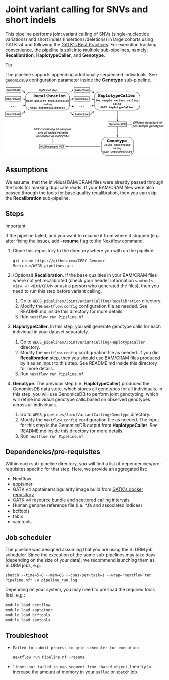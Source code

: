 # Joint variant calling for SNVs and short indels

This pipeline performs joint variant calling of SNVs (single-nucleotide variations) and short indels (insertions/deletions) in large cohorts using GATK v4 and following the [GATK's Best Practices](https://gatk.broadinstitute.org/hc/en-us/articles/360035535932-Germline-short-variant-discovery-SNPs-Indels). For execution tracking convenience, the pipeline is split into multiple sub-pipelines, namely: **Recalibration**, **HaplotypeCaller**, and **Genotype**.

> [!TIP]
> The pipeline supports appending additionally sequenced individuals. See ```genomicsDB``` configuration parameter inside the **Genotype** sub-pipeline.

<p align="center">
<img src="JointVariantCalling.png"/>
</p>

## Assumptions

We assume, that the inividual BAM/CRAM files were already passed through the tools for marking duplicate reads. If your BAM/CRAM files were also passed through the tools for base quality recalibration, then you can skip the **Recalibration** sub-pipeline.

## Steps

> [!IMPORTANT]  
> If the pipeline failed, and you want to resume it from where it stopped (e.g. after fixing the issue), add **-resume** flag to the Nextflow command.

1. Clone this repository to the directory where you will run the pipeline:
   ```
   git clone https://github.com/CERC-Genomic-Medicine/WEGS_pipelines.git
   ```

2. (Optional) **Recalibration**. If the base qualities in your BAM/CRAM files where not yet recalibrated (check your header information ```samtools view -H <BAM/CRAM>``` or ask a person who generated the files), then you need to run this step before variant calling.
   1. Go to ```WEGS_pipelines/JointVariantCalling/Recalibration``` directory.
   2. Modify the ```nextflow.config``` configuration file as needed. See README.md inside this directory for more details.
   3. Run ```nextflow run Pipeline.nf```.

3. **HaplotypeCaller**. In this step, you will generate genotype calls for each individual in your dataset separately.
   1. Go to ```WEGS_pipelines/JointVariantCalling/HaplotypeCaller``` directory.
   2. Modify the ```nextflow.config``` configuration file as needed. If you did **Recalibration** step, then you should use BAM/CRAM files produced by it as an input to this step. See README.md inside this directory for more details.
   3. Run ```nextflow run Pipeline.nf```.
  
4. **Genotype**. The previous step (i.e. **HaplotypeCaller**) produced the GenomicsDB data store, which stores all genotypes for all individuals. In this step, you will use GenomicsDB to perform joint genotyping, which will refine individual genotype calls based on observed genotypes across all individuals.
   1. Go to ```WEGS_pipelines/JointVariantCalling/Genotype``` directory.
   2. Modify the ```nextflow.config``` configuration file as needed. The input for this step is the GenomicsDB output from **HaplotypeCaller**. See README.md inside this directory for more details.
   3. Run ```nextflow run Pipeline.nf```.
  
## Dependencies/pre-requisites

Within each sub-pipeline directory, you will find a list of dependencies/pre-requisites specific for that step. Here, we provide an aggregated list:
* Nextflow
* apptainer
* GATK v4 apptainer/singularity image build from [GATK's docker repository](https://hub.docker.com/r/broadinstitute/gatk/) 
* [GATK v4 resource bundle and scattered calling intervals](https://gatk.broadinstitute.org/hc/en-us/articles/360035890811-Resource-bundle)
* Human genome reference file (i.e. *.fa and associated indices)
* bcftools
* tabix
* samtools

## Job scheduler

The pipeline was designed assuming that you are using the SLURM job scheduler.
Since the execution of the some sub-pipelines may take days (depending on the size of your data), we recommend launching them as SLURM jobs, e.g.
```
sbatch --time=5-0 --mem=8G --cpus-per-task=1 --wrap="nextflow run Pipeline.nf" -o pipeline_run.log
```

Depending on your system, you may need to pre-load the required tools first, e.g.:
```
module load nextflow
module load apptainer
module load bcftools
module load samtools
```

## Troubleshoot
* `Failed to submit process to grid scheduler for execution`
   ```
   nextflow run Pipeline.nf -resume
   ```
   
* `libnet.so: failed to map segment from shared object`, then try to increase the amount of memory in your `salloc` or `sbatch` job.

